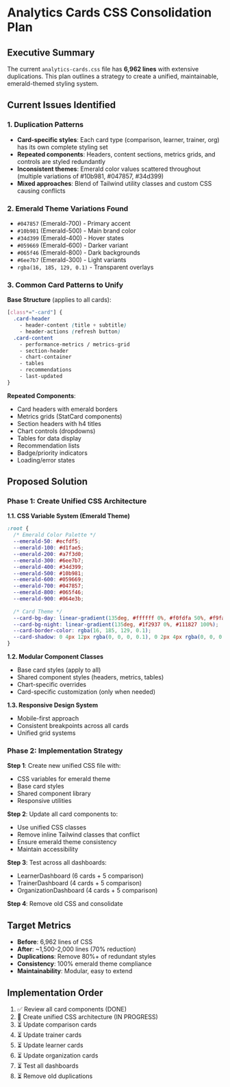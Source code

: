 # Analytics Cards CSS Consolidation Plan

## Executive Summary
The current `analytics-cards.css` file has **6,962 lines** with extensive duplications. This plan outlines a strategy to create a unified, maintainable, emerald-themed styling system.

## Current Issues Identified

### 1. Duplication Patterns
- **Card-specific styles**: Each card type (comparison, learner, trainer, org) has its own complete styling set
- **Repeated components**: Headers, content sections, metrics grids, and controls are styled redundantly
- **Inconsistent themes**: Emerald color values scattered throughout (multiple variations of #10b981, #047857, #34d399)
- **Mixed approaches**: Blend of Tailwind utility classes and custom CSS causing conflicts

### 2. Emerald Theme Variations Found
- `#047857` (Emerald-700) - Primary accent
- `#10b981` (Emerald-500) - Main brand color  
- `#34d399` (Emerald-400) - Hover states
- `#059669` (Emerald-600) - Darker variant
- `#065f46` (Emerald-800) - Dark backgrounds
- `#6ee7b7` (Emerald-300) - Light variants
- `rgba(16, 185, 129, 0.1)` - Transparent overlays

### 3. Common Card Patterns to Unify

**Base Structure** (applies to all cards):
```css
[class*="-card"] {
  .card-header
    - header-content (title + subtitle)
    - header-actions (refresh button)
  .card-content
    - performance-metrics / metrics-grid
    - section-header
    - chart-container
    - tables
    - recommendations
    - last-updated
}
```

**Repeated Components**:
- Card headers with emerald borders
- Metrics grids (StatCard components)
- Section headers with h4 titles
- Chart controls (dropdowns)
- Tables for data display
- Recommendation lists
- Badge/priority indicators
- Loading/error states

## Proposed Solution

### Phase 1: Create Unified CSS Architecture

**1.1. CSS Variable System (Emerald Theme)**
```css
:root {
  /* Emerald Color Palette */
  --emerald-50: #ecfdf5;
  --emerald-100: #d1fae5;
  --emerald-200: #a7f3d0;
  --emerald-300: #6ee7b7;
  --emerald-400: #34d399;
  --emerald-500: #10b981;
  --emerald-600: #059669;
  --emerald-700: #047857;
  --emerald-800: #065f46;
  --emerald-900: #064e3b;
  
  /* Card Theme */
  --card-bg-day: linear-gradient(135deg, #ffffff 0%, #f0fdfa 50%, #f9fafb 100%);
  --card-bg-night: linear-gradient(135deg, #1f2937 0%, #111827 100%);
  --card-border-color: rgba(16, 185, 129, 0.1);
  --card-shadow: 0 4px 12px rgba(0, 0, 0, 0.1), 0 2px 4px rgba(0, 0, 0, 0.06);
}
```

**1.2. Modular Component Classes**
- Base card styles (apply to all)
- Shared component styles (headers, metrics, tables)
- Chart-specific overrides
- Card-specific customization (only when needed)

**1.3. Responsive Design System**
- Mobile-first approach
- Consistent breakpoints across all cards
- Unified grid systems

### Phase 2: Implementation Strategy

**Step 1**: Create new unified CSS file with:
- CSS variables for emerald theme
- Base card styles
- Shared component library
- Responsive utilities

**Step 2**: Update all card components to:
- Use unified CSS classes
- Remove inline Tailwind classes that conflict
- Ensure emerald theme consistency
- Maintain accessibility

**Step 3**: Test across all dashboards:
- LearnerDashboard (6 cards + 5 comparison)
- TrainerDashboard (4 cards + 5 comparison)  
- OrganizationDashboard (4 cards + 5 comparison)

**Step 4**: Remove old CSS and consolidate

## Target Metrics

- **Before**: 6,962 lines of CSS
- **After**: ~1,500-2,000 lines (70% reduction)
- **Duplications**: Remove 80%+ of redundant styles
- **Consistency**: 100% emerald theme compliance
- **Maintainability**: Modular, easy to extend

## Implementation Order

1. ✅ Review all card components (DONE)
2. 🔄 Create unified CSS architecture (IN PROGRESS)
3. ⏳ Update comparison cards
4. ⏳ Update trainer cards
5. ⏳ Update learner cards
6. ⏳ Update organization cards
7. ⏳ Test all dashboards
8. ⏳ Remove old duplications

